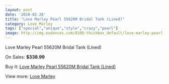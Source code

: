```yaml
---
layout: post
date: '2018-02-26'
title: "Love Marley Pearl 55620M Bridal Tank (Lined)"
category: Love Marley
tags: ["special","unique","style","crazy","pearl"]
image: http://img.eudances.com/8108-thickbox_default/love-marley-pearl-55620m-bridal-tank-lined.jpg
---
```

Love Marley Pearl 55620M Bridal Tank (Lined)

On Sales: **$338.99**
<a href="https://www.eudances.com/en/love-marley/2818-love-marley-pearl-55620m-bridal-tank-lined.html"><amp-img layout="responsive" width="600" height="600" src="//img.eudances.com/8108-thickbox_default/love-marley-pearl-55620m-bridal-tank-lined.jpg" alt="Love Marley Pearl 55620M Bridal Tank (Lined) 0" /></a>
<a href="https://www.eudances.com/en/love-marley/2818-love-marley-pearl-55620m-bridal-tank-lined.html"><amp-img layout="responsive" width="600" height="600" src="//img.eudances.com/8110-thickbox_default/love-marley-pearl-55620m-bridal-tank-lined.jpg" alt="Love Marley Pearl 55620M Bridal Tank (Lined) 1" /></a>
<a href="https://www.eudances.com/en/love-marley/2818-love-marley-pearl-55620m-bridal-tank-lined.html"><amp-img layout="responsive" width="600" height="600" src="//img.eudances.com/8109-thickbox_default/love-marley-pearl-55620m-bridal-tank-lined.jpg" alt="Love Marley Pearl 55620M Bridal Tank (Lined) 2" /></a>

Buy it: [Love Marley Pearl 55620M Bridal Tank (Lined)](https://www.eudances.com/en/love-marley/2818-love-marley-pearl-55620m-bridal-tank-lined.html "Love Marley Pearl 55620M Bridal Tank (Lined)")

View more: [Love Marley](https://www.eudances.com/en/44-love-marley "Love Marley")